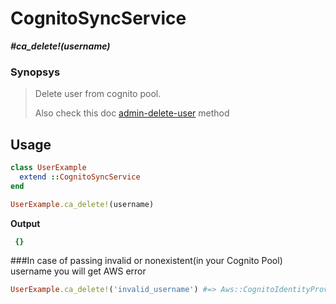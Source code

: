 # CognitoSyncService

__*#ca_delete!(username)*__

### Synopsys

> Delete user from cognito pool.
>
> Also check this doc [admin-delete-user](https://docs.aws.amazon.com/cli/latest/reference/cognito-idp/admin-delete-user.html) method

## Usage

```ruby
class UserExample
  extend ::CognitoSyncService
end

UserExample.ca_delete!(username)
```

__Output__

```ruby
 {}
```

###In case of passing invalid or nonexistent(in your Cognito Pool) username you will get AWS error

```ruby
UserExample.ca_delete!('invalid_username') #=> Aws::CognitoIdentityProvider::Errors::UserNotFoundException: User not found.
```
